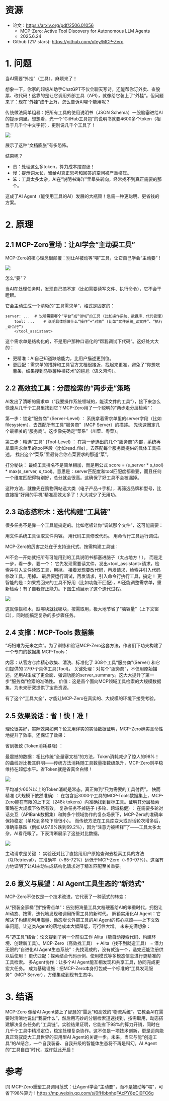 # 资源

- 论文：https://arxiv.org/pdf/2506.01056
  - MCP-Zero: Active Tool Discovery for Autonomous LLM Agents
  - 2025.6.24
- Github (217 stars): https://github.com/xfey/MCP-Zero

# 1. 问题

当AI需要“外挂”（工具），麻烦来了！

想象一下，你家的超级AI助手ChatGPT不仅会聊天写诗，还能帮你订外卖、查股票、改代码！这靠的是让它调用外部工具（API），就像给它装上了“外挂”。但问题来了：现在“外挂”成千上万，怎么告诉AI哪个能用呢？

传统做法简单粗暴：把所有工具的使用说明书（JSON Schema）一股脑塞进给AI的提示词里。想想看，光一个“GitHub工具包”的说明书就要4600多个token（相当于几千个中文字符），更别说几千个工具了！

![](.01_MCP_zero_images/function定义.png)

展示了这种“文档膨胀”有多恐怖。

结果呢？

- 贵：处理这么多token，算力成本蹭蹭涨！
- 慢：提示词太长，留给AI真正思考和回答的空间被严重挤压。
- 笨：工具太多太杂，AI在“说明书海洋”里晕头转向，经常找不到真正需要的那个。

这成了AI Agent（能使用工具的AI）发展的大瓶颈！急需一种更聪明、更省钱的方案。

# 2. 原理

## 2.1 MCP-Zero登场：让AI学会“主动要工具”

MCP-Zero的核心理念很颠覆：别让AI被动等“喂”工具，让它自己学会“主动要”！

![](.01_MCP_zero_images/原理1.png)

怎么“要”？

当AI在处理任务时，发现自己搞不定（比如需要读写文件、执行命令），它不会干瞪眼。

它会主动生成一个清晰的“工具需求单”，格式是固定的：

```text
server: ...  # 说明需要哪个“平台”或“领域”的工具 (比如操作系统、数据库、代码管理)
    tool: ...    # 说明具体想做什么“操作”+“对象” (比如“文件系统_读文件”、“执行_命令行”)
    </tool_assistant>
```

这个需求单是结构化的，不是用户那种口语化的“帮我调试下代码”。这好处大大的：
- 更精准：AI自己知道缺啥能力，比用户描述更到位。
- 更匹配：需求单的措辞和工具官方文档很接近，找起来更准，避免了“你想吃薯条，结果搜到马铃薯种植技术”的尴尬（语义鸿沟）。

## 2.2 高效找工具：分层检索的“两步走”策略
AI发出了清晰的需求单（“我要操作系统领域的，能读文件的工具”），接下来怎么快速从几千个工具里找到它？MCP-Zero用了一个聪明的“两步走分层检索”：

第一步：锁定“服务商” (Server-Level) ：
系统拿着需求单里的server字段（比如filesystem），去匹配所有工具“服务商”（MCP Server）的描述。
先快速圈定几个最相关的“服务商”。这步像先确定“菜系”（川菜、粤菜）。

第二步：精选“工具” (Tool-Level) ：
在第一步选出的几个“服务商”内部，系统再拿着需求单里的tool字段（比如read_file），去匹配每个服务商提供的具体工具描述。
找出这个“菜系”里最符合你点菜要求的那道“菜”。

打分秘诀：
最终工具排名不是简单相加，而是用公式 score = (s_server * s_tool) * max(s_server, s_tool)。意思是：server匹配度和tool匹配度都重要，而且任何一个维度匹配得特别好，总分就会很高。这确保了好工具不会被漏掉。

这种方法，就像先在购物网站选大类（电子产品->手机），再筛选品牌和型号，比直接搜“好用的手机”精准高效太多了！大大减少了无用功。

## 2.3 动态搭积木：迭代构建“工具链”
很多任务不是靠一个工具能搞定的。比如老板让你“调试那个文件”，这可能需要：

用文件系统工具读取文件内容。
用代码工具修改代码。
用命令行工具运行调试。

MCP-Zero的厉害之处在于支持迭代式、按需构建工具链：

AI不会一开始就把所有可能用到的工具说明书都塞进脑子（太占地方！）。
而是走一步，看一步，要一个：
它先发现需要读文件，发出<tool_assistant>请求，检索并引入文件读取工具，用掉。
接着发现要改代码，再发请求，检索并引入代码修改工具，用掉。
最后要运行调试，再发请求，引入命令行执行工具，搞定！
更智能的是：如果找回来的工具不好用（比如功能不匹配），AI还能调整需求单，重新检索！有了自我修正能力。下图生动展示了这个迭代过程。

![](.01_MCP_zero_images/处理流程.png)

这就像搭积木，缺哪块就找哪块，按需取用，极大地节省了“脑容量”（上下文窗口），同时能搞定复杂的多步骤任务。

## 2.4 支撑：MCP-Tools 数据集

“巧妇难为无米之炊”。为了训练和验证MCP-Zero这套方法，作者们下功夫构建了一个专门的数据集 MCP-Tools：

内容：从官方仓库精心收集、清洗、标准化了 308个工具“服务商”(Server) 和它们提供的 2797个具体工具(Tool)。
关键处理：对每个“服务商”，不仅用原始描述，还用AI生成了更全面、强调功能的server_summary。这大大提升了第一步“服务商”检索的准确性。
价值：这是首个面向MCP领域工具检索的大规模数据集，为未来研究提供了宝贵资源。

有了这个“工具大全”，才能让MCP-Zero在真实的、大规模的环境下接受考验。

## 2.5 效果说话：省！快！准！

理论很美好，实际效果如何？论文用详实的实验数据证明，MCP-Zero确实革命性地提升了效率，还保证了效果：

省到极致 (Token消耗暴降) ：

最震撼的数据：相比传统“全量塞文档”的方法，Token消耗减少了惊人的98%！ 的曲线对比极其鲜明——传统方法消耗随工具数量指数级飙升，MCP-Zero则平稳维持在超低水平。省Token就是省真金白银！

![](.01_MCP_zero_images/效果.png)

平均减少60%以上的Token消耗是常态。真正做到“只为需要的工具付费”。
快而精准 (大规模下依然准确) ：
在包含近3000个工具的MCP-Tools数据集上，MCP-Zero能在有限的上下文（248k tokens）内准确找到目标工具。证明其分层检索策略在大规模下依然有效。
复杂任务不掉链子 (多轮、跨域稳健) ：
在需要多轮对话交互（APIBank数据集）和跨多个领域协作的复杂场景下，MCP-Zero的准确率保持稳定（单轮到多轮下降很小）。
而传统方法在工具库变大或对话轮次增多后，准确率暴跌（例如从97.6%跌到69.2%），因为“注意力被稀释”了——工具太多太杂，AI看花眼了。下表清晰展示了这些对比数据。

![](.01_MCP_zero_images/性能.png)

主动请求是关键 ：
实验还对比了直接用用户原始查询去检索工具的方法（Q.Retrieval），其准确率（~65-72%）远低于MCP-Zero（~90-97%）。这强有力地证明了让AI主动生成结构化请求对于精准匹配至关重要。

## 2.6 意义与展望：AI Agent工具生态的“新范式”

MCP-Zero不仅仅是一个技术改进，它代表了一种范式的转变：

从“预装全家桶”到“按需点单”：告别把海量工具文档硬塞给AI的笨重时代，拥抱让AI动态、按需、迭代地发现和调用所需工具的新时代。
解锁实用化AI Agent：它解决了构建能利用海量、动态增长外部工具的AI Agent的核心瓶颈——上下文效率问题。让这类Agent的落地成本大幅降低，可行性大增。
未来充满想象：

与“造工具”结合：论文提到了另一个前沿工作 Alita（能自动搜索代码、构建环境、创建新工具）。MCP-Zero（高效找工具） + Alita（找不到就造工具） = 潜力无限的“自进化AI Agent生态系统”：先找现成的，没有就造一个，造完还能注册供以后使用！
更优匹配：探索结合代码示例、使用模式等多模态信息进行更精准的工具检索。
多Agent协作：让多个AI Agent能互相发现和共享工具，协同完成更宏大任务。
成为基础设施：把MCP-Zero本身打包成一个标准的“工具发现服务”（MCP Server），方便集成到现有生态中。

# 3. 结语

MCP-Zero 像给AI Agent装上了智慧的“雷达”和高效的“物流系统”。它教会AI在需要时清晰地说出“我要什么”，然后用巧妙的分层检索迅速找到，按需取用，动态搭建解决复杂任务的“工具链”。实验结果证明，它能省下98%的算力开销，同时在几千个工具中精准定位，稳定处理复杂协作。这不仅是一项技术创新，更是迈向能真正驾驭庞大工具世界的实用型AI Agent的关键一步。未来，当它与能“创造工具”的AI结合，一个自我装备、自我升级的智能体生态将不再是科幻。AI Agent的“工具自由”时代，或许就此开启！

# 参考

[1] MCP-Zero重塑工具调用范式：让Agent学会“主动要”，而不是被动等“喂”，可省下98%算力！https://mp.weixin.qq.com/s/0fHbbnhqFAcPY8pCi0FC6g